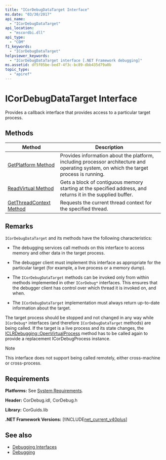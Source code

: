 ```yaml
---
title: "ICorDebugDataTarget Interface"
ms.date: "03/30/2017"
api_name: 
  - "ICorDebugDataTarget"
api_location: 
  - "mscordbi.dll"
api_type: 
  - "COM"
f1_keywords: 
  - "ICorDebugDataTarget"
helpviewer_keywords: 
  - "ICorDebugDataTarget interface [.NET Framework debugging]"
ms.assetid: df5f05be-bed7-4f3c-bc89-dbb435d79a0b
topic_type: 
  - "apiref"
---
```

# ICorDebugDataTarget Interface
Provides a callback interface that provides access to a particular target process.  
  
## Methods  
  
|Method|Description|  
|------------|-----------------|  
|[GetPlatform Method](icordebugdatatarget-getplatform-method.md)|Provides information about the platform, including processor architecture and operating system, on which the target process is running.|  
|[ReadVirtual Method](icordebugdatatarget-readvirtual-method.md)|Gets a block of contiguous memory starting at the specified address, and returns it in the supplied buffer.|  
|[GetThreadContext Method](icordebugdatatarget-getthreadcontext-method.md)|Requests the current thread context for the specified thread.|  
  
## Remarks  
 `ICorDebugDataTarget` and its methods have the following characteristics:  
  
- The debugging services call methods on this interface to access memory and other data in the target process.  
  
- The debugger client must implement this interface as appropriate for the particular target (for example, a live process or a memory dump).  
  
- The `ICorDebugDataTarget` methods can be invoked only from within methods implemented in other `ICorDebug*` interfaces. This ensures that the debugger client has control over which thread it is invoked on, and when.  
  
- The `ICorDebugDataTarget` implementation must always return up-to-date information about the target.  
  
 The target process should be stopped and not changed in any way while `ICorDebug*` interfaces (and therefore `ICorDebugDataTarget` methods) are being called. If the target is a live process and its state changes, the [ICLRDebugging::OpenVirtualProcess](iclrdebugging-openvirtualprocess-method.md) method has to be called again to provide a replacement ICorDebugProcess instance.  
  
> [!NOTE]
> This interface does not support being called remotely, either cross-machine or cross-process.  
  
## Requirements  
 **Platforms:** See [System Requirements](../../../../docs/framework/get-started/system-requirements.md).  
  
 **Header:** CorDebug.idl, CorDebug.h  
  
 **Library:** CorGuids.lib  
  
 **.NET Framework Versions:** [!INCLUDE[net_current_v40plus](../../../../includes/net-current-v40plus-md.md)]  
  
## See also

- [Debugging Interfaces](debugging-interfaces.md)
- [Debugging](index.md)
